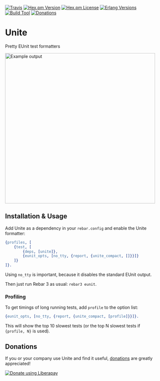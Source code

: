 [![Travis][travis badge]][travis]
[![Hex.pm Version][hex version badge]][hex]
[![Hex.pm License][hex license badge]][hex]
[![Erlang Versions][erlang version badge]][travis]
[![Build Tool][build tool]][hex]
[![Donations][liberapay badge]][liberapay]

# Unite

Pretty EUnit test formatters

<img src="https://raw.github.com/eproxus/unite/master/screenshot.png"
 width="490" alt="Example output" />

## Installation & Usage

Add Unite as a dependency in your `rebar.config` and enable the Unite formatter:

```erlang
{profiles, [
    {test, [
        {deps, [unite]},
        {eunit_opts, [no_tty, {report, {unite_compact, []}}]}
    ]}
]}.

```

Using `no_tty` is important, because it disables the standard EUnit output.

Then just run Rebar 3 as usual: `rebar3 eunit`.

### Profiling

To get timings of long running tests, add `profile` to the option list:

```erlang
{eunit_opts, [no_tty, {report, {unite_compact, [profile]}}]}.
```

This will show the top 10 slowest tests (or the top N slowest tests if
`{profile, N}` is used).

## Donations

If you or your company use Unite and find it useful, [donations][liberapay] are greatly appreciated!

<noscript>
  <a href="https://liberapay.com/eproxus/donate">
    <img alt="Donate using Liberapay"
         src="https://liberapay.com/assets/widgets/donate.svg">
  </a>
</noscript>


<!-- Badges -->
[travis]: https://travis-ci.org/eproxus/unite
[travis badge]: https://img.shields.io/travis/eproxus/unite/master.svg?style=flat-square
[hex]: https://hex.pm/packages/unite
[hex version badge]: https://img.shields.io/hexpm/v/unite.svg?style=flat-square
[hex license badge]: https://img.shields.io/hexpm/l/unite.svg?style=flat-square
[erlang version badge]: https://img.shields.io/badge/erlang-R15%20to%2021.0-blue.svg?style=flat-square
[build tool]: https://img.shields.io/badge/build%20tool-rebar3-orange.svg?style=flat-square
[liberapay badge]: https://img.shields.io/liberapay/receives/eproxus.svg?logo=liberapay&style=flat-square
[liberapay]: https://liberapay.com/eproxus/
